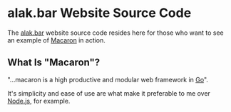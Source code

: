 # alak.bar Website Source Code
The [alak.bar](https://alak.bar) website source code resides here for those who want to see an example of [Macaron](https://go-macaron.com/) in action.

## What Is "Macaron"?
"...macaron is a high productive and modular web framework in [Go](https://golang.org/)".

It's simplicity and ease of use are what make it preferable to me over [Node.js](https://nodejs.org/en/), for example.
